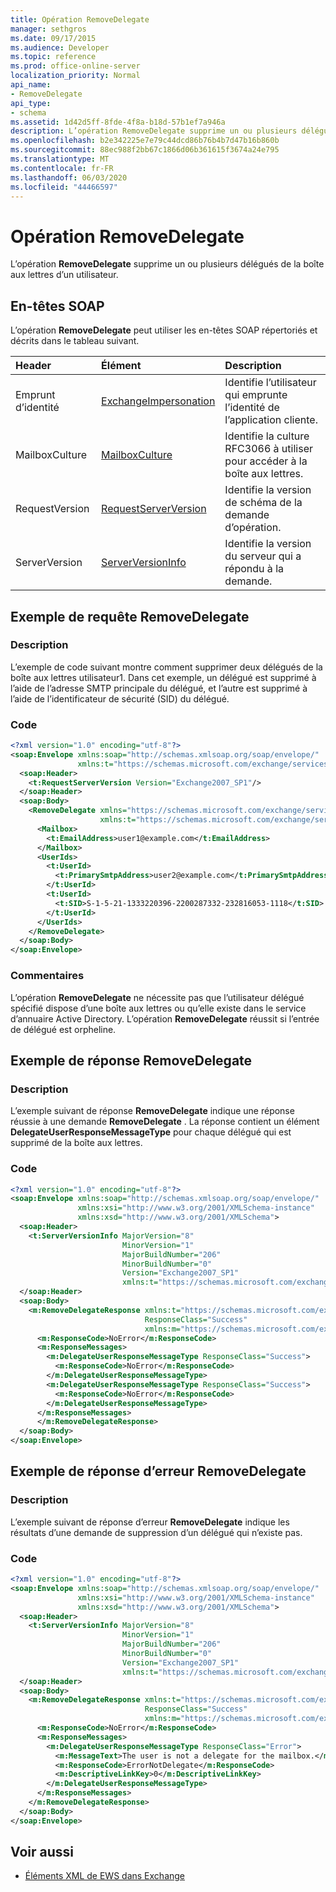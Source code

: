 ```yaml
---
title: Opération RemoveDelegate
manager: sethgros
ms.date: 09/17/2015
ms.audience: Developer
ms.topic: reference
ms.prod: office-online-server
localization_priority: Normal
api_name:
- RemoveDelegate
api_type:
- schema
ms.assetid: 1d42d5ff-8fde-4f8a-b18d-57b1ef7a946a
description: L’opération RemoveDelegate supprime un ou plusieurs délégués de la boîte aux lettres d’un utilisateur.
ms.openlocfilehash: b2e342225e7e79c44dcd86b76b4b7d47b16b860b
ms.sourcegitcommit: 88ec988f2bb67c1866d06b361615f3674a24e795
ms.translationtype: MT
ms.contentlocale: fr-FR
ms.lasthandoff: 06/03/2020
ms.locfileid: "44466597"
---
```

# <a name="removedelegate-operation"></a>Opération RemoveDelegate

L’opération **RemoveDelegate** supprime un ou plusieurs délégués de la boîte aux lettres d’un utilisateur. 
  
## <a name="soap-headers"></a>En-têtes SOAP

L’opération **RemoveDelegate** peut utiliser les en-têtes SOAP répertoriés et décrits dans le tableau suivant. 
  
|**Header**|**Élément**|**Description**|
|:-----|:-----|:-----|
|Emprunt d’identité  <br/> |[ExchangeImpersonation](exchangeimpersonation.md) <br/> |Identifie l’utilisateur qui emprunte l’identité de l’application cliente.  <br/> |
|MailboxCulture  <br/> |[MailboxCulture](mailboxculture.md) <br/> |Identifie la culture RFC3066 à utiliser pour accéder à la boîte aux lettres.  <br/> |
|RequestVersion  <br/> |[RequestServerVersion](requestserverversion.md) <br/> |Identifie la version de schéma de la demande d’opération.  <br/> |
|ServerVersion  <br/> |[ServerVersionInfo](serverversioninfo.md) <br/> |Identifie la version du serveur qui a répondu à la demande.  <br/> |
   
## <a name="removedelegate-request-example"></a>Exemple de requête RemoveDelegate

### <a name="description"></a>Description

L’exemple de code suivant montre comment supprimer deux délégués de la boîte aux lettres utilisateur1. Dans cet exemple, un délégué est supprimé à l’aide de l’adresse SMTP principale du délégué, et l’autre est supprimé à l’aide de l’identificateur de sécurité (SID) du délégué.
  
### <a name="code"></a>Code

```XML
<?xml version="1.0" encoding="utf-8"?>
<soap:Envelope xmlns:soap="http://schemas.xmlsoap.org/soap/envelope/"
               xmlns:t="https://schemas.microsoft.com/exchange/services/2006/types">
  <soap:Header>
    <t:RequestServerVersion Version="Exchange2007_SP1"/>
  </soap:Header>
  <soap:Body>
    <RemoveDelegate xmlns="https://schemas.microsoft.com/exchange/services/2006/messages"
                    xmlns:t="https://schemas.microsoft.com/exchange/services/2006/types">
      <Mailbox>
        <t:EmailAddress>user1@example.com</t:EmailAddress>
      </Mailbox>
      <UserIds>
        <t:UserId>
          <t:PrimarySmtpAddress>user2@example.com</t:PrimarySmtpAddress>
        </t:UserId>
        <t:UserId>
          <t:SID>S-1-5-21-1333220396-2200287332-232816053-1118</t:SID>
        </t:UserId>
      </UserIds>
    </RemoveDelegate>
  </soap:Body>
</soap:Envelope>
```

### <a name="comments"></a>Commentaires

L’opération **RemoveDelegate** ne nécessite pas que l’utilisateur délégué spécifié dispose d’une boîte aux lettres ou qu’elle existe dans le service d’annuaire Active Directory. L’opération **RemoveDelegate** réussit si l’entrée de délégué est orpheline. 
  
## <a name="removedelegate-response-example"></a>Exemple de réponse RemoveDelegate

### <a name="description"></a>Description

L’exemple suivant de réponse **RemoveDelegate** indique une réponse réussie à une demande **RemoveDelegate** . La réponse contient un élément **DelegateUserResponseMessageType** pour chaque délégué qui est supprimé de la boîte aux lettres. 
  
### <a name="code"></a>Code

```XML
<?xml version="1.0" encoding="utf-8"?>
<soap:Envelope xmlns:soap="http://schemas.xmlsoap.org/soap/envelope/" 
               xmlns:xsi="http://www.w3.org/2001/XMLSchema-instance" 
               xmlns:xsd="http://www.w3.org/2001/XMLSchema">
  <soap:Header>
    <t:ServerVersionInfo MajorVersion="8" 
                         MinorVersion="1" 
                         MajorBuildNumber="206" 
                         MinorBuildNumber="0" 
                         Version="Exchange2007_SP1" 
                         xmlns:t="https://schemas.microsoft.com/exchange/services/2006/types" />
  </soap:Header>
  <soap:Body>
    <m:RemoveDelegateResponse xmlns:t="https://schemas.microsoft.com/exchange/services/2006/types" 
                              ResponseClass="Success" 
                              xmlns:m="https://schemas.microsoft.com/exchange/services/2006/messages">
      <m:ResponseCode>NoError</m:ResponseCode>
      <m:ResponseMessages>
        <m:DelegateUserResponseMessageType ResponseClass="Success">
          <m:ResponseCode>NoError</m:ResponseCode>
        </m:DelegateUserResponseMessageType>
        <m:DelegateUserResponseMessageType ResponseClass="Success">
          <m:ResponseCode>NoError</m:ResponseCode>
        </m:DelegateUserResponseMessageType>
      </m:ResponseMessages>
      </m:RemoveDelegateResponse>
  </soap:Body>
</soap:Envelope>
```

## <a name="removedelegate-error-response-example"></a>Exemple de réponse d’erreur RemoveDelegate

### <a name="description"></a>Description

L’exemple suivant de réponse d’erreur **RemoveDelegate** indique les résultats d’une demande de suppression d’un délégué qui n’existe pas. 
  
### <a name="code"></a>Code

```XML
<?xml version="1.0" encoding="utf-8"?>
<soap:Envelope xmlns:soap="http://schemas.xmlsoap.org/soap/envelope/"
               xmlns:xsi="http://www.w3.org/2001/XMLSchema-instance"
               xmlns:xsd="http://www.w3.org/2001/XMLSchema">
  <soap:Header>
    <t:ServerVersionInfo MajorVersion="8"
                         MinorVersion="1"
                         MajorBuildNumber="206"
                         MinorBuildNumber="0"
                         Version="Exchange2007_SP1"
                         xmlns:t="https://schemas.microsoft.com/exchange/services/2006/types" />
  </soap:Header>
  <soap:Body>
    <m:RemoveDelegateResponse xmlns:t="https://schemas.microsoft.com/exchange/services/2006/types"
                              ResponseClass="Success"
                              xmlns:m="https://schemas.microsoft.com/exchange/services/2006/messages">
      <m:ResponseCode>NoError</m:ResponseCode>
      <m:ResponseMessages>
        <m:DelegateUserResponseMessageType ResponseClass="Error">
          <m:MessageText>The user is not a delegate for the mailbox.</m:MessageText>
          <m:ResponseCode>ErrorNotDelegate</m:ResponseCode>
          <m:DescriptiveLinkKey>0</m:DescriptiveLinkKey>
        </m:DelegateUserResponseMessageType>
      </m:ResponseMessages>
    </m:RemoveDelegateResponse>
  </soap:Body>
</soap:Envelope>
```

## <a name="see-also"></a>Voir aussi



- [Éléments XML de EWS dans Exchange](ews-xml-elements-in-exchange.md)


